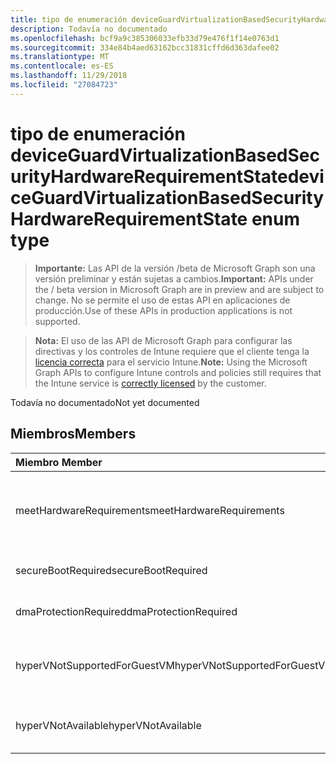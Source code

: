 ```yaml
---
title: tipo de enumeración deviceGuardVirtualizationBasedSecurityHardwareRequirementState
description: Todavía no documentado
ms.openlocfilehash: bcf9a9c385306033efb33d79e476f1f14e0763d1
ms.sourcegitcommit: 334e84b4aed63162bcc31831cffd6d363dafee02
ms.translationtype: MT
ms.contentlocale: es-ES
ms.lasthandoff: 11/29/2018
ms.locfileid: "27084723"
---
```

# <a name="deviceguardvirtualizationbasedsecurityhardwarerequirementstate-enum-type"></a><span data-ttu-id="92874-103">tipo de enumeración deviceGuardVirtualizationBasedSecurityHardwareRequirementState</span><span class="sxs-lookup"><span data-stu-id="92874-103">deviceGuardVirtualizationBasedSecurityHardwareRequirementState enum type</span></span>

> <span data-ttu-id="92874-104">**Importante:** Las API de la versión /beta de Microsoft Graph son una versión preliminar y están sujetas a cambios.</span><span class="sxs-lookup"><span data-stu-id="92874-104">**Important:** APIs under the / beta version in Microsoft Graph are in preview and are subject to change.</span></span> <span data-ttu-id="92874-105">No se permite el uso de estas API en aplicaciones de producción.</span><span class="sxs-lookup"><span data-stu-id="92874-105">Use of these APIs in production applications is not supported.</span></span>

> <span data-ttu-id="92874-106">**Nota:** El uso de las API de Microsoft Graph para configurar las directivas y los controles de Intune requiere que el cliente tenga la [licencia correcta](https://go.microsoft.com/fwlink/?linkid=839381) para el servicio Intune.</span><span class="sxs-lookup"><span data-stu-id="92874-106">**Note:** Using the Microsoft Graph APIs to configure Intune controls and policies still requires that the Intune service is [correctly licensed](https://go.microsoft.com/fwlink/?linkid=839381) by the customer.</span></span>

<span data-ttu-id="92874-107">Todavía no documentado</span><span class="sxs-lookup"><span data-stu-id="92874-107">Not yet documented</span></span>
## <a name="members"></a><span data-ttu-id="92874-108">Miembros</span><span class="sxs-lookup"><span data-stu-id="92874-108">Members</span></span>
|<span data-ttu-id="92874-109">Miembro	</span><span class="sxs-lookup"><span data-stu-id="92874-109">Member</span></span>|<span data-ttu-id="92874-110">Valor</span><span class="sxs-lookup"><span data-stu-id="92874-110">Value</span></span>|<span data-ttu-id="92874-111">Descripción</span><span class="sxs-lookup"><span data-stu-id="92874-111">Description</span></span>|
|:---|:---|:---|
|<span data-ttu-id="92874-112">meetHardwareRequirements</span><span class="sxs-lookup"><span data-stu-id="92874-112">meetHardwareRequirements</span></span>|<span data-ttu-id="92874-113">0</span><span class="sxs-lookup"><span data-stu-id="92874-113">0</span></span>|<span data-ttu-id="92874-114">Sistema cumpla los requisitos de configuración de hardware</span><span class="sxs-lookup"><span data-stu-id="92874-114">System meets hardware configuration requirements</span></span>|
|<span data-ttu-id="92874-115">secureBootRequired</span><span class="sxs-lookup"><span data-stu-id="92874-115">secureBootRequired</span></span>|<span data-ttu-id="92874-116">1</span><span class="sxs-lookup"><span data-stu-id="92874-116">1</span></span>|<span data-ttu-id="92874-117">Inicialización segura necesario</span><span class="sxs-lookup"><span data-stu-id="92874-117">Secure boot required</span></span>|
|<span data-ttu-id="92874-118">dmaProtectionRequired</span><span class="sxs-lookup"><span data-stu-id="92874-118">dmaProtectionRequired</span></span>|<span data-ttu-id="92874-119">2</span><span class="sxs-lookup"><span data-stu-id="92874-119">2</span></span>|<span data-ttu-id="92874-120">Protección de DMA necesario</span><span class="sxs-lookup"><span data-stu-id="92874-120">DMA protection required</span></span>|
|<span data-ttu-id="92874-121">hyperVNotSupportedForGuestVM</span><span class="sxs-lookup"><span data-stu-id="92874-121">hyperVNotSupportedForGuestVM</span></span>|<span data-ttu-id="92874-122">4</span><span class="sxs-lookup"><span data-stu-id="92874-122">4</span></span>|<span data-ttu-id="92874-123">HyperV que no se admite para la máquina virtual de invitado</span><span class="sxs-lookup"><span data-stu-id="92874-123">HyperV not supported for Guest VM</span></span>|
|<span data-ttu-id="92874-124">hyperVNotAvailable</span><span class="sxs-lookup"><span data-stu-id="92874-124">hyperVNotAvailable</span></span>|<span data-ttu-id="92874-125">8</span><span class="sxs-lookup"><span data-stu-id="92874-125">8</span></span>|<span data-ttu-id="92874-126">HyperV característica no está disponible</span><span class="sxs-lookup"><span data-stu-id="92874-126">HyperV feature is not available</span></span>|





